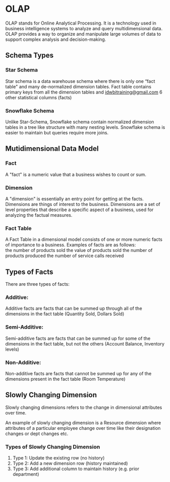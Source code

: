 # OLAP
OLAP stands for Online Analytical Processing. It is a technology used in business intelligence systems to analyze and query multidimensional data. OLAP provides a way to organize and manipulate large volumes of data to support complex analysis and decision-making.

## Schema Types
### Star Schema
Star schema is a data warehouse schema where there is only one “fact table" and many de-normalized dimension tables. Fact table contains primary keys from all the dimension tables and idwbitraining@gmail.com 6 other statistical columns (facts)
### Snowflake Schema
Unlike Star-Schema, Snowflake schema contain normalized dimension tables in a tree like structure with many nesting levels. Snowflake schema is easier to maintain but queries require more joins.

## Mutidimensional Data Model
### Fact
A "fact" is a numeric value that a business wishes to count or sum. 

### Dimension
A "dimension" is essentially an entry point for getting at the facts. Dimensions are things of interest to the business. Dimensions are a set of level properties that describe a specific aspect of a business, used for analyzing the factual measures.

### Fact Table 
A Fact Table in a dimensional model consists of one or more numeric facts of importance to a business. Examples of facts are as follows:  
the number of products sold 
the value of products sold
the number of products produced 
the number of service calls received

## Types of Facts
There are three types of facts: 

### Additive: 
Additive facts are facts that can be summed up through all of the dimensions in the fact table (Quantity Sold, Dollars Sold) 

### Semi-Additive: 
Semi-additive facts are facts that can be summed up for some of the dimensions in the fact table, but not the others (Account Balance, Inventory levels) 

### Non-Additive: 
Non-additive facts are facts that cannot be summed up for any of the dimensions present in the fact table (Room Temperature)

## Slowly Changing Dimension
Slowly changing dimensions refers to the change in dimensional attributes over time. 

An example of slowly changing dimension is a Resource dimension where attributes of a particular employee change over time like their designation changes or dept changes etc.

### Types of Slowly Changing Dimension

 1. Type 1:  Update the existing row (no history)
 2. Type 2:  Add a new dimension row (history maintained)
 3. Type 3: Add additional column to maintain history (e.g. prior department)



<!--stackedit_data:
eyJoaXN0b3J5IjpbLTgzMzU4ODQ4NywtMjA4ODc0NjYxMl19
-->